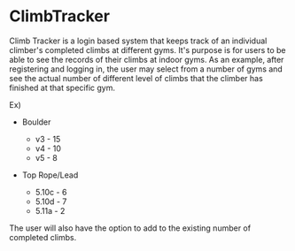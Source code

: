 # ClimbTracker
Climb Tracker is a login based system that keeps track of an individual climber's completed climbs at different gyms. It's purpose is for users to be able to see the records of their climbs at indoor gyms. As an example, after registering and logging in, the user may select from a number of gyms and see the actual number of different level of climbs that the climber has finished at that specific gym.

Ex)
* Boulder
  - v3 - 15
  - v4 - 10
  - v5 - 8

* Top Rope/Lead
  - 5.10c - 6
  - 5.10d - 7
  - 5.11a - 2

The user will also have the option to add to the existing number of completed climbs.

